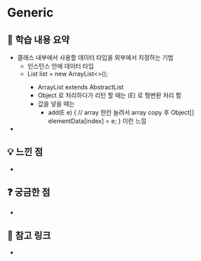 # Generic

## 📌 학습 내용 요약
- 클래스 내부에서 사용할 데이터 타입을 외부에서 지정하는 기법
  - 인스턴스 안에 데이터 타입
  - List<String> list = new ArrayList<>();
    - ArrayList<E> extends AbstractList<E>
    - Object 로 처리하다가 리턴 할 때는 (E) 로 형변환 처리 함
    - 값을 넣을 때는
      - add(E e) { 
          // array 한칸 늘려서 array copy 후
        Object[] elementData[index] = e;
      } 이런 느낌
- 

## 💡 느낀 점
- 

## ❓ 궁금한 점
- 

## 🔗 참고 링크
- 
